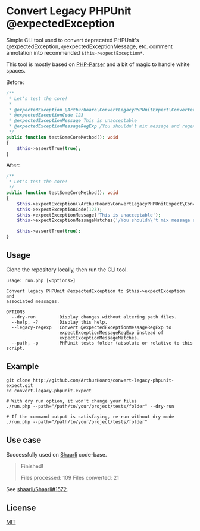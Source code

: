 # Convert Legacy PHPUnit @expectedException

Simple CLI tool used to convert deprecated PHPUnit's @expectedException, @expectedExceptionMessage, etc.
comment annotation into recommended `$this->expectException*`.

This tool is mostly based on [PHP-Parser](https://github.com/nikic/php-parser)
and a bit of magic to handle white spaces.

Before:

```php
/**
 * Let's test the core!
 *
 * @expectedException \ArthurHoaro\ConvertLegacyPHPUnitExpect\ConverterException
 * @expectedExceptionCode 123
 * @expectedExceptionMessage This is unacceptable
 * @expectedExceptionMessageRegExp /You shouldn't mix message and regexp/
 */
public function testSomeCoreMethod(): void
{
    $this->assertTrue(true);
}
```

After:

```php
/**
 * Let's test the core!
 */
public function testSomeCoreMethod(): void
{
    $this->expectException(\ArthurHoaro\ConvertLegacyPHPUnitExpect\ConverterException::class);
    $this->expectExceptionCode(123);
    $this->expectExceptionMessage('This is unacceptable');
    $this->expectExceptionMessageMatches('/You shouldn\'t mix message and regexp/');

    $this->assertTrue(true);
}
```

## Usage

Clone the repository locally, then run the CLI tool.

```
usage: run.php [<options>]

Convert legacy PHPUnit @expectedException to $this->expectException and
associated messages.

OPTIONS
  --dry-run         Display changes without altering path files.
  --help, -?        Display this help.
  --legacy-regexp   Convert @expectedExceptionMessageRegExp to
                    expectExceptionMessageRegExp instead of
                    expectExceptionMessageMatches.
  --path, -p        PHPUnit tests folder (absolute or relative to this script.
```

## Example

```shell
git clone http://github.com/ArthurHoaro/convert-legacy-phpunit-expect.git
cd convert-legacy-phpunit-expect

# With dry run option, it won't change your files
./run.php --path="/path/to/your/project/tests/folder" --dry-run

# If the command output is satisfaying, re-run without dry mode
./run.php --path="/path/to/your/project/tests/folder"
```

## Use case

Successfully used on [Shaarli](https://github.com/shaarli/Shaarli) code-base.

> Finished!
>
> Files processed: 109
> Files converted: 21

See [shaarli/Shaarli#1572](https://github.com/shaarli/Shaarli/pull/1572).

## License

[MIT](LICENSE.md)

